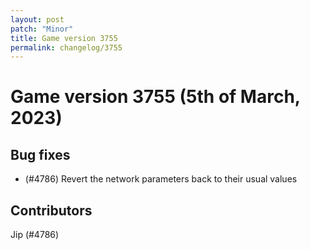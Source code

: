 ```yaml
---
layout: post
patch: "Minor"
title: Game version 3755
permalink: changelog/3755
---
```


# Game version 3755 (5th of March, 2023)

## Bug fixes

- (#4786) Revert the network parameters back to their usual values

## Contributors

Jip (#4786)
